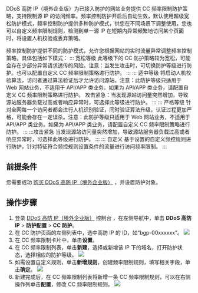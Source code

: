 DDoS 高防  IP（境外企业版）为已接入防护的网站业务提供 CC 频率限制防护策略，支持限制源 IP 的访问频率。频率控制防护开启后自动生效，默认使用超级宽松防护模式，频率控制防护提供多种防护模式，供您在不同场景下调整使用。您也可以自定义频率限制规则，检测到单一源 IP 在短期内异常频繁地访问某个页面时，将设置人机校验或丢弃策略。

频率控制防护提供不同的防护模式，允许您根据网站的实时流量异常调整频率控制策略，具体包括如下模式：
<dx-tabs>
::: 宽松等级
此等级下的 CC 防护策略较为宽松，可能会存在少部分异常请求透传的风险。注意：当发生攻击时，可切换防护等级进行防护。也可以配置自定义 CC 频率限制策略进行防护。
:::
::: 适中等级
将启动人机校验算法，访问者通过算法验证后才允许访问源站。注意：此防护等级只适用于 Web 网站业务，不适用于 API/APP 类业务。如果为 API/APP 类业务，请配置自定义 CC 频率限制策略进行防护。
攻击紧急：当发现源站访问量突然增加，导致源站服务器负载过高或者响应异常时，可选择此等级进行防护。
:::
::: 严格等级
针对全网每一个访问者都会进行人机识别验证，同时验证算法升级，认证过程更加严格，可能会存在一定误杀。注意：此防护等级只适用于 Web 网站业务，不适用于 API/APP 类业务。如果为 API/APP 类业务，请配置自定义 CC 频率限制策略进行防护。
:::
:::攻击紧急
当发现源站访问量突然增加，导致源站服务器负载过高或者响应异常时，可选择此等级进行防护。
:::
::: 自定义
基于设置的自定义频控规则进行防护，针对特征符合频控规则设置条件的流量进行访问频率限制。
:::
</dx-tabs>



## 前提条件
您需要成功 [购买 DDoS 高防 IP（境外企业版）](https://cloud.tencent.com/document/product/1014/56255)  ，并设置防护对象。


## 操作步骤
1. 登录 [DDoS 高防 IP（境外企业版）](https://console.cloud.tencent.com/ddos/ddos-basic) 控制台 ，在左侧导航中，单击 **DDoS 高防 IP** > **防护配置** > **CC 防护**。
2. 在 CC 防护页面的左侧列表中，选中高防 IP 的 ID，如“bgp-00xxxxxx”。
![](https://qcloudimg.tencent-cloud.cn/raw/8dffdad7a2bb7a9cf45d59390c4597d1.png)
3. 在 CC 频率限制卡片中，单击**设置**。
4. 在 CC 频率限制列表，单击**新建**，选择或新增该 IP 下的域名，打开防护状态，选择相应的防护等级。
![](https://qcloudimg.tencent-cloud.cn/raw/55ec4068e2b631871156fb67cfdd6cbc.png)
5.	如需设置自定义规则，单击**新增规则**，创建频率限制规则，填写相关字段，单击**确定**。
![](https://qcloudimg.tencent-cloud.cn/raw/6501cf5a33080f8a2f5ec08a04fff270.png)
6. 新建完成后，在 CC 频率限制列表将新增一条 CC 频率限制规则，可以在右侧操作列单击**配置**，修改 CC 频率限制规则。
![](https://qcloudimg.tencent-cloud.cn/raw/1b6c04d65c5052287bbfab26bf9e115f.png)
